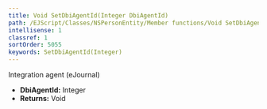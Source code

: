 ```yaml
---
title: Void SetDbiAgentId(Integer DbiAgentId)
path: /EJScript/Classes/NSPersonEntity/Member functions/Void SetDbiAgentId(Integer p_0)
intellisense: 1
classref: 1
sortOrder: 5055
keywords: SetDbiAgentId(Integer)
---
```



Integration agent (eJournal)



* **DbiAgentId:** Integer
* **Returns:** Void


